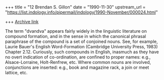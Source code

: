 +++
title = "12 Brendan S. Gillon"
date = "1990-11-30"
upstream_url = "https://list.indology.info/pipermail/indology/1990-November/000024.html"

+++
[Archive link](https://list.indology.info/pipermail/indology/1990-November/000024.html)


The term "dvandva" appears fairly widely in the linguistic literature
on compound formation, and in the sense in which the canonical phrasal
paraphrase of the compound is a set of conjoined nouns. See, for example,
Laurie Bauer's English Word-Formation (Cambridge University Press, 1983)
Chapter 2.12. Curiously, such compounds in English, inasmuch as they have
no overt indication of co-ordination, are confined to proper names: e.g.,
Alsace-Lorraine, Holt-Renfrew, etc. Where common nouns are involved,
conjunctions are inserted: e.g., book and magazine rack, a join or meet
lattice, etc.





